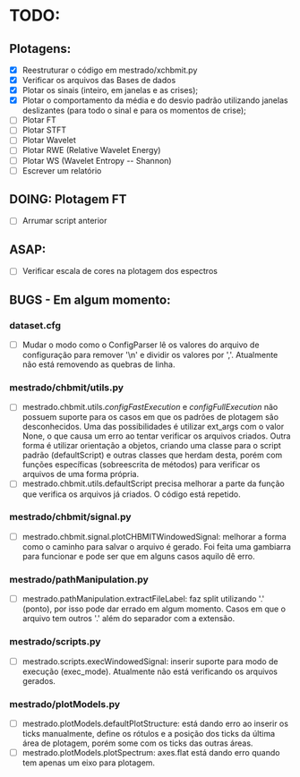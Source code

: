 # TODO:

## Plotagens:
- [x] Reestruturar o código em mestrado/xchbmit.py
- [x] Verificar os arquivos das Bases de dados
- [x] Plotar os sinais (inteiro, em janelas e as crises);
- [x] Plotar o comportamento da média e do desvio padrão utilizando janelas
  deslizantes (para todo o sinal e para os momentos de crise);
- [ ] Plotar FT
- [ ] Plotar STFT
- [ ] Plotar Wavelet
- [ ] Plotar RWE (Relative Wavelet Energy)
- [ ] Plotar WS (Wavelet Entropy -- Shannon)
- [ ] Escrever um relatório

## DOING: Plotagem FT
- [ ] Arrumar script anterior

## ASAP:
- [ ] Verificar escala de cores na plotagem dos espectros



## BUGS - Em algum momento:
### dataset.cfg
- [ ] Mudar o modo como o ConfigParser lê os valores do arquivo de configuração
  para remover '\n' e dividir os valores por ','. Atualmente não está removendo
  as quebras de linha.

### mestrado/chbmit/utils.py
- [ ] mestrado.chbmit.utils._configFastExecution_ e _configFullExecution_ não
  possuem suporte para os casos em que os padrões de plotagem são
  desconhecidos. Uma das possibilidades é utilizar ext_args com o valor None, o
  que causa um erro ao tentar verificar os arquivos criados. Outra forma é
  utilizar orientação a objetos, criando uma classe para o script padrão
  (defaultScript) e outras classes que herdam desta, porém com funções
  específicas (sobreescrita de métodos) para verificar os arquivos de uma forma
  própria.
- [ ] mestrado.chbmit.utils.defaultScript precisa melhorar a parte da função
  que verifica os arquivos já criados. O código está repetido.

### mestrado/chbmit/signal.py
- [ ] mestrado.chbmit.signal.plotCHBMITWindowedSignal: melhorar a forma como o
  caminho para salvar o arquivo é gerado. Foi feita uma gambiarra para
  funcionar e pode ser que em alguns casos aquilo dê erro.

### mestrado/pathManipulation.py
- [ ] mestrado.pathManipulation.extractFileLabel: faz split utilizando '.'
  (ponto), por isso pode dar errado em algum momento. Casos em que o arquivo
  tem outros '.' além do separador com a extensão.

### mestrado/scripts.py
- [ ] mestrado.scripts.execWindowedSignal: inserir suporte para modo de
  execução (exec_mode). Atualmente não está verificando os arquivos gerados.

### mestrado/plotModels.py
- [ ] mestrado.plotModels.defaultPlotStructure: está dando erro ao inserir os
  ticks manualmente, define os rótulos e a posição dos ticks da última área de
  plotagem, porém some com os ticks das outras áreas.
- [ ] mestrado.plotModels.plotSpectrum: axes.flat está dando erro quando tem
  apenas um eixo para plotagem.

